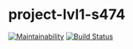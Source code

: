 # project-lvl1-s474

[![Maintainability](https://api.codeclimate.com/v1/badges/2b65af43e7530f978fc8/maintainability)](https://codeclimate.com/github/youngandinnocent/project-lvl1-s474/maintainability)
[![Build Status](https://travis-ci.org/youngandinnocent/project-lvl1-s474.svg?branch=master)](https://travis-ci.org/youngandinnocent/project-lvl1-s474)

<script id="asciicast-240324" src="https://asciinema.org/a/240324.js" async></script>

<script id="asciicast-240585" src="https://asciinema.org/a/240585.js" async></script>

<script id="asciicast-240744" src="https://asciinema.org/a/240744.js" async></script>